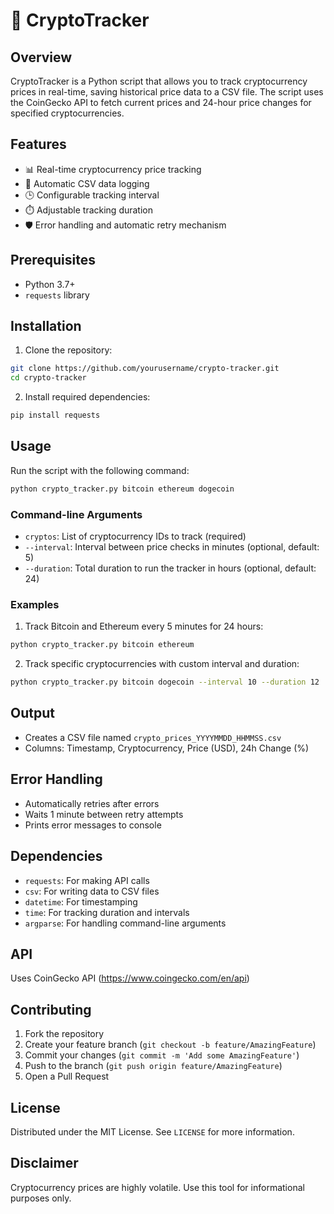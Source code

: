 # 🚀 CryptoTracker

## Overview

CryptoTracker is a Python script that allows you to track cryptocurrency prices in real-time, saving historical price data to a CSV file. The script uses the CoinGecko API to fetch current prices and 24-hour price changes for specified cryptocurrencies.

## Features

- 📊 Real-time cryptocurrency price tracking
- 💾 Automatic CSV data logging
- 🕒 Configurable tracking interval
- ⏱️ Adjustable tracking duration
- 🛡️ Error handling and automatic retry mechanism

## Prerequisites

- Python 3.7+
- `requests` library

## Installation

1. Clone the repository:
```bash
git clone https://github.com/yourusername/crypto-tracker.git
cd crypto-tracker
```

2. Install required dependencies:
```bash
pip install requests
```

## Usage

Run the script with the following command:

```bash
python crypto_tracker.py bitcoin ethereum dogecoin
```

### Command-line Arguments

- `cryptos`: List of cryptocurrency IDs to track (required)
- `--interval`: Interval between price checks in minutes (optional, default: 5)
- `--duration`: Total duration to run the tracker in hours (optional, default: 24)

### Examples

1. Track Bitcoin and Ethereum every 5 minutes for 24 hours:
```bash
python crypto_tracker.py bitcoin ethereum
```

2. Track specific cryptocurrencies with custom interval and duration:
```bash
python crypto_tracker.py bitcoin dogecoin --interval 10 --duration 12
```

## Output

- Creates a CSV file named `crypto_prices_YYYYMMDD_HHMMSS.csv`
- Columns: Timestamp, Cryptocurrency, Price (USD), 24h Change (%)

## Error Handling

- Automatically retries after errors
- Waits 1 minute between retry attempts
- Prints error messages to console

## Dependencies

- `requests`: For making API calls
- `csv`: For writing data to CSV files
- `datetime`: For timestamping
- `time`: For tracking duration and intervals
- `argparse`: For handling command-line arguments

## API

Uses CoinGecko API (https://www.coingecko.com/en/api)

## Contributing

1. Fork the repository
2. Create your feature branch (`git checkout -b feature/AmazingFeature`)
3. Commit your changes (`git commit -m 'Add some AmazingFeature'`)
4. Push to the branch (`git push origin feature/AmazingFeature`)
5. Open a Pull Request

## License

Distributed under the MIT License. See `LICENSE` for more information.

## Disclaimer

Cryptocurrency prices are highly volatile. Use this tool for informational purposes only.

